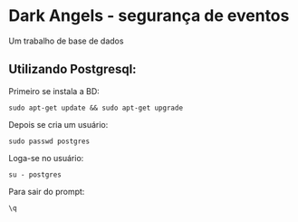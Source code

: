 # Dark Angels - segurança de eventos
Um trabalho de base de dados

Utilizando Postgresql:
------
Primeiro se instala a BD:
```
sudo apt-get update && sudo apt-get upgrade
```
Depois se cria um usuário:
```
sudo passwd postgres
```
Loga-se no usuário:
```
su - postgres
```
Para sair do prompt:
```
\q
```
